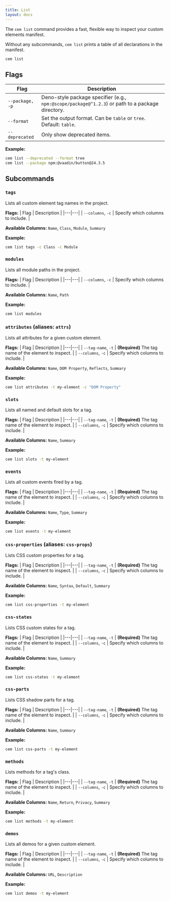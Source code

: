 ```yaml
---
title: List
layout: docs
---
```


The `cem list` command provides a fast, flexible way to inspect your custom elements manifest.

Without any subcommands, `cem list` prints a table of all declarations in the manifest.

```sh
cem list
```

## Flags

| Flag         | Description                                                  |
| ------------ | ------------------------------------------------------------ |
| `--package, -p`| Deno-style package specifier (e.g., `npm:@scope/package@^1.2.3`) or path to a package directory. |
| `--format`   | Set the output format. Can be `table` or `tree`. Default: `table`. |
| `--deprecated` | Only show deprecated items. |

**Example:**
```sh
cem list --deprecated --format tree
cem list --package npm:@vaadin/button@24.3.5
```

## Subcommands

### `tags`
Lists all custom element tag names in the project.

**Flags:**
| Flag | Description |
|---|---|
| `--columns`, `-c` | Specify which columns to include. |

**Available Columns:** `Name`, `Class`, `Module`, `Summary`

**Example:**
```sh
cem list tags -c Class -c Module
```

### `modules`
Lists all module paths in the project.

**Flags:**
| Flag | Description |
|---|---|
| `--columns`, `-c` | Specify which columns to include. |

**Available Columns:** `Name`, `Path`

**Example:**
```sh
cem list modules
```

### `attributes` (aliases: `attrs`)
Lists all attributes for a given custom element.

**Flags:**
| Flag | Description |
|---|---|
| `--tag-name`, `-t` | **(Required)** The tag name of the element to inspect. |
| `--columns`, `-c` | Specify which columns to include. |

**Available Columns:** `Name`, `DOM Property`, `Reflects`, `Summary`

**Example:**
```sh
cem list attributes -t my-element -c "DOM Property"
```

### `slots`
Lists all named and default slots for a tag.

**Flags:**
| Flag | Description |
|---|---|
| `--tag-name`, `-t` | **(Required)** The tag name of the element to inspect. |
| `--columns`, `-c` | Specify which columns to include. |

**Available Columns:** `Name`, `Summary`

**Example:**
```sh
cem list slots -t my-element
```

### `events`
Lists all custom events fired by a tag.

**Flags:**
| Flag | Description |
|---|---|
| `--tag-name`, `-t` | **(Required)** The tag name of the element to inspect. |
| `--columns`, `-c` | Specify which columns to include. |

**Available Columns:** `Name`, `Type`, `Summary`

**Example:**
```sh
cem list events -t my-element
```

### `css-properties` (aliases: `css-props`)
Lists CSS custom properties for a tag.

**Flags:**
| Flag | Description |
|---|---|
| `--tag-name`, `-t` | **(Required)** The tag name of the element to inspect. |
| `--columns`, `-c` | Specify which columns to include. |

**Available Columns:** `Name`, `Syntax`, `Default`, `Summary`

**Example:**
```sh
cem list css-properties -t my-element
```

### `css-states`
Lists CSS custom states for a tag.

**Flags:**
| Flag | Description |
|---|---|
| `--tag-name`, `-t` | **(Required)** The tag name of the element to inspect. |
| `--columns`, `-c` | Specify which columns to include. |

**Available Columns:** `Name`, `Summary`

**Example:**
```sh
cem list css-states -t my-element
```

### `css-parts`
Lists CSS shadow parts for a tag.

**Flags:**
| Flag | Description |
|---|---|
| `--tag-name`, `-t` | **(Required)** The tag name of the element to inspect. |
| `--columns`, `-c` | Specify which columns to include. |

**Available Columns:** `Name`, `Summary`

**Example:**
```sh
cem list css-parts -t my-element
```

### `methods`
Lists methods for a tag's class.

**Flags:**
| Flag | Description |
|---|---|
| `--tag-name`, `-t` | **(Required)** The tag name of the element to inspect. |
| `--columns`, `-c` | Specify which columns to include. |

**Available Columns:** `Name`, `Return`, `Privacy`, `Summary`

**Example:**
```sh
cem list methods -t my-element
```

### `demos`
Lists all demos for a given custom element.

**Flags:**
| Flag | Description |
|---|---|
| `--tag-name`, `-t` | **(Required)** The tag name of the element to inspect. |
| `--columns`, `-c` | Specify which columns to include. |

**Available Columns:** `URL`, `Description`

**Example:**
```sh
cem list demos -t my-element
```
